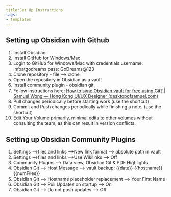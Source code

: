 ```yaml
---
title:Set Up Instructions
tags:
- templates 
---
```

## Setting up Obsidian with Github

1. Install Obsidian 
2. Install GitHub for Windows/Mac
3. Login to GitHub for Windows/Mac with credentials username: infoatgodreams pass: GoDreams@123
4. Clone repository - file --> clone
5. Open the repository in Obsidian as a vault
6. Install community plugin - obsidian git
7. Follow instructions here: [How to sync Obsidian vault for free using Git? | Samuel Wong — Hong Kong UI/UX Designer (desktopofsamuel.com)](https://desktopofsamuel.com/how-to-sync-obsidian-vault-for-free-using-git/)
8. Pull changes periodically before starting work (use the shortcut)
9. Commit and Push changes periodically while finishing a note. (use the shortcut)
10. Edit Your Volume primarily, minimal edits to other volumes without consulting the team, as this can result in version conflicts.


## Setting up Obsidian Community Plugins

1. Settings -->files and links -->New link format --> absolute path in vault
2. Settings -->files and links -->Use Wikilinks --> Off
3. Community Plugins --> Data view, Obsidian Git & PDF Highlights
4. Obsidian Git --> Host Message --> vault backup: {{date}} {{hostname}} {{numFiles}}
5. Obsidian Git --> Hostname placeholder replacement --> Your First Name
6. Obsidian Git --> Pull Updates on startup --> On
7. Obsidian Git --> Do not push updates --> Off



